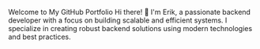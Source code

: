 Welcome to My GitHub Portfolio
Hi there! 👋 I'm Erik, a passionate backend developer with a focus on building scalable and efficient systems. I specialize in creating robust backend solutions using modern technologies and best practices.
